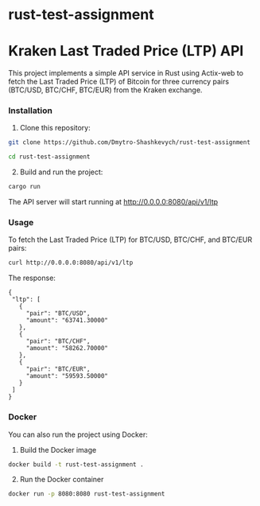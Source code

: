 # rust-test-assignment

# Kraken Last Traded Price (LTP) API

This project implements a simple API service in Rust using Actix-web to fetch the Last Traded Price (LTP) of Bitcoin for three currency pairs (BTC/USD, BTC/CHF, BTC/EUR) from the Kraken exchange.

### Installation

1. Clone this repository:
```sh
git clone https://github.com/Dmytro-Shashkevych/rust-test-assignment

cd rust-test-assignment
 ```
2. Build and run the project:
```sh
cargo run
 ```
The API server will start running at http://0.0.0.0:8080/api/v1/ltp

### Usage

To fetch the Last Traded Price (LTP) for BTC/USD, BTC/CHF, and BTC/EUR pairs:

 ```sh
curl http://0.0.0.0:8080/api/v1/ltp
 ```

The response: 

 ```
{
  "ltp": [
    {
      "pair": "BTC/USD",
      "amount": "63741.30000"
    },
    {
      "pair": "BTC/CHF",
      "amount": "58262.70000"
    },
    {
      "pair": "BTC/EUR",
      "amount": "59593.50000"
    }
  ]
}
 ```

### Docker

You can also run the project using Docker:

1. Build the Docker image
```sh
docker build -t rust-test-assignment .
```

2. Run the Docker container
```sh
docker run -p 8080:8080 rust-test-assignment
```

